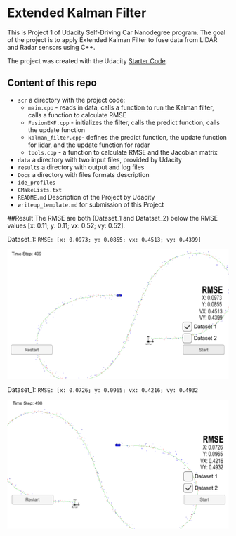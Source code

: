 ﻿
[//]: # (Image References)
[image1]: ./results/Dataset_1.PNG
[image2]: ./results/Dataset_2.PNG



# Extended Kalman Filter
This is Project 1 of Udacity Self-Driving Car Nanodegree program. 
The goal of the project is to apply Extended Kalman Filter to fuse data from LIDAR and Radar sensors using C++.

The project was created with the Udacity [Starter Code](https://github.com/udacity/CarND-Extended-Kalman-Filter-Project).

## Content of this repo
- `scr` a directory with the project code:
  - `main.cpp` - reads in data, calls a function to run the Kalman filter, calls a function to calculate RMSE
  - `FusionEKF.cpp` - initializes the filter, calls the predict function, calls the update function
  - `kalman_filter.cpp`- defines the predict function, the update function for lidar, and the update function for radar
  - `tools.cpp` - a function to calculate RMSE and the Jacobian matrix
- `data`  a directory with two input files, provided by Udacity
- `results`  a directory with output and log files
- `Docs` a directory with files formats description
- `ide_profiles`
- `CMakeLists.txt`
- `README.md` Description of the Project by Udacity
- `writeup_template.md` for submission of this Project

##Result
The RMSE are both (Dataset_1 and Datatset_2) below the RMSE values  [x: 0.11; y: 0.11; vx: 0.52; vy: 0.52]. 


Dataset_1: `RMSE: [x: 0.0973; y: 0.0855; vx: 0.4513; vy: 0.4399]`

![alt text][image1] 


Dataset_1: `RMSE: [x: 0.0726; y: 0.0965; vx: 0.4216; vy: 0.4932`

![alt text][image2]


